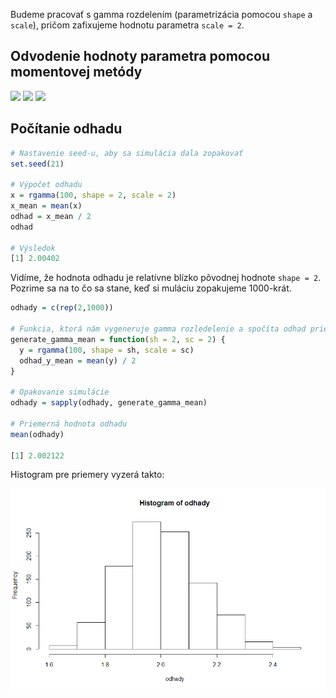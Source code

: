 Budeme pracovať s gamma rozdelením (parametrizácia pomocou `shape` a `scale`), pričom zafixujeme hodnotu parametra `scale = 2`.

## Odvodenie hodnoty parametra pomocou momentovej metódy

<img src="https://render.githubusercontent.com/render/math?math=E[X]=\overline{X_i}=k\theta">

<img src="https://render.githubusercontent.com/render/math?math=\overline{X_i}=k\times2">

<img src="https://render.githubusercontent.com/render/math?math=k=\frac{\overline{X_i}}{2}">

## Počítanie odhadu

```r
# Nastavenie seed-u, aby sa simulácia dala zopakovať
set.seed(21)

# Výpočet odhadu
x = rgamma(100, shape = 2, scale = 2)
x_mean = mean(x)
odhad = x_mean / 2
odhad

# Výsledok
[1] 2.00402
```

Vidíme, že hodnota odhadu je relatívne blízko pôvodnej hodnote `shape = 2`. Pozrime sa na to čo sa stane, keď si muláciu zopakujeme 1000-krát.

```r
odhady = c(rep(2,1000))

# Funkcia, ktorá nám vygeneruje gamma rozledelenie a spočíta odhad priemeru
generate_gamma_mean = function(sh = 2, sc = 2) {
  y = rgamma(100, shape = sh, scale = sc)
  odhad_y_mean = mean(y) / 2
}

# Opakovanie simulácie
odhady = sapply(odhady, generate_gamma_mean)

# Priemerná hodnota odhadu
mean(odhady)

[1] 2.002122
```

Histogram pre priemery vyzerá takto:

![HistMeans](Pictures/E02P01.png)
